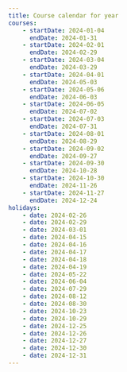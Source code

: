 ```yaml
---
title: Course calendar for year
courses:
    - startDate: 2024-01-04
      endDate: 2024-01-31
    - startDate: 2024-02-01
      endDate: 2024-02-29
    - startDate: 2024-03-04
      endDate: 2024-03-29
    - startDate: 2024-04-01
      endDate: 2024-05-03
    - startDate: 2024-05-06
      endDate: 2024-06-03
    - startDate: 2024-06-05
      endDate: 2024-07-02
    - startDate: 2024-07-03
      endDate: 2024-07-31
    - startDate: 2024-08-01
      endDate: 2024-08-29
    - startDate: 2024-09-02
      endDate: 2024-09-27
    - startDate: 2024-09-30
      endDate: 2024-10-28
    - startDate: 2024-10-30
      endDate: 2024-11-26
    - startDate: 2024-11-27
      endDate: 2024-12-24
holidays:
    - date: 2024-02-26
    - date: 2024-02-29
    - date: 2024-03-01
    - date: 2024-04-15
    - date: 2024-04-16
    - date: 2024-04-17
    - date: 2024-04-18
    - date: 2024-04-19
    - date: 2024-05-22
    - date: 2024-06-04
    - date: 2024-07-29
    - date: 2024-08-12
    - date: 2024-08-30
    - date: 2024-10-23
    - date: 2024-10-29
    - date: 2024-12-25
    - date: 2024-12-26
    - date: 2024-12-27
    - date: 2024-12-30
    - date: 2024-12-31
---
```

